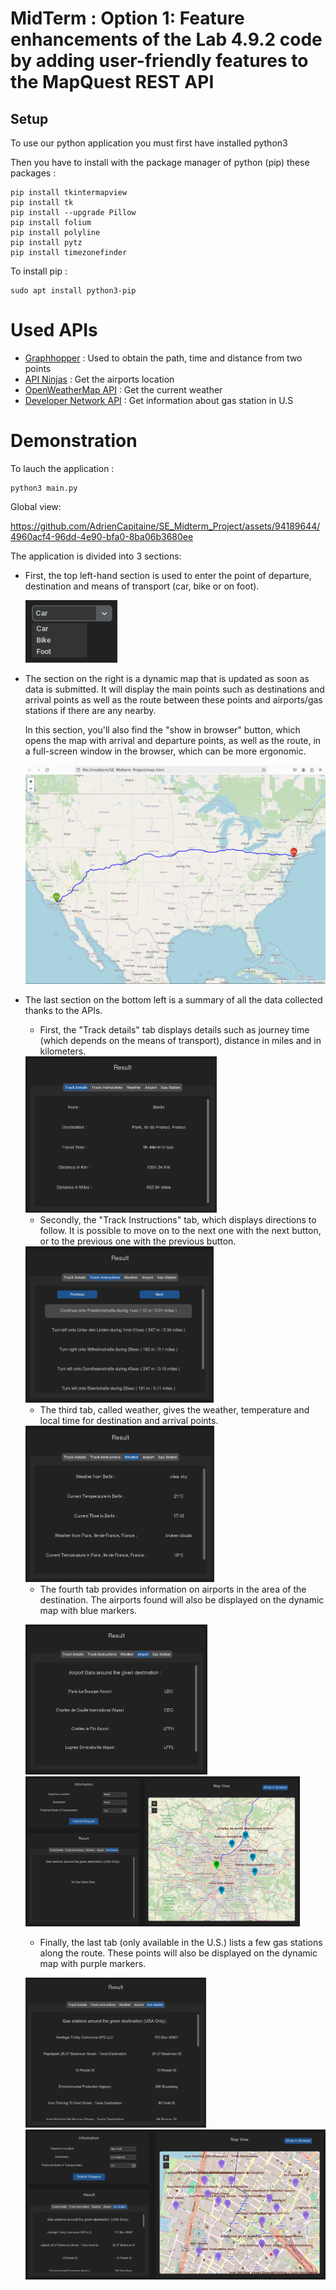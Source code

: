 # MidTerm : Option 1: Feature enhancements of the Lab 4.9.2 code by adding user-friendly features to the MapQuest REST API

## Setup

To use our python application you must first have installed python3

Then you have to install with the package manager of python (pip) these packages :
```shell
pip install tkintermapview
pip install tk
pip install --upgrade Pillow
pip install folium
pip install polyline
pip install pytz
pip install timezonefinder
```

To install pip : 
```shell
sudo apt install python3-pip
```

# Used APIs

- <a href="https://www.graphhopper.com/" target="_blank">Graphhopper</a> : Used to obtain the path, time and distance from two points
- <a href="https://api-ninjas.com/" target="_blank">API Ninjas</a> : Get the airports location
- <a href="https://openweathermap.org/api/" target="_blank">OpenWeatherMap API</a> : Get the current weather
- <a href="https://developer.nrel.gov/docs/transportation/alt-fuel-stations-v1/nearest/" target="_blank">Developer Network API</a> : Get information about gas station in U.S


# Demonstration

To lauch the application :
```shell
python3 main.py
```

Global view:

https://github.com/AdrienCapitaine/SE_Midterm_Project/assets/94189644/4960acf4-96dd-4e90-bfa0-8ba06b3680ee



The application is divided into 3 sections: 
- First, the top left-hand section is used to enter the point of departure, destination and means of transport (car, bike or on foot).

	<img src="src/means_of_transport.png" height="100">

- The section on the right is a dynamic map that is updated as soon as data is submitted. It will display the main points such as destinations and arrival points as well as the route between these points and airports/gas stations if there are any nearby.

  In this section, you'll also find the "show in browser" button, which opens the map with arrival and departure points, as well as the route, in a full-screen window in the browser, which can be more ergonomic.

  <img src="src/browser_map.png">

- The last section on the bottom left is a summary of all the data collected thanks to the APIs.
	- First, the "Track details" tab displays details such as journey time (which depends on the means of transport), distance in miles and in kilometers.

	<img src="src/track_details.png" height="250">
 
	- Secondly, the "Track Instructions" tab, which displays directions to follow. It is possible to move on to the next one with the next button, or to the previous one with the previous button.
   
	<img src="src/track_instructions.png" height="250">

	- The third tab, called weather, gives the weather, temperature and local time for destination and arrival points.
   
	<img src="src/weather.png" height="250">
 
	- The fourth tab provides information on airports in the area of the destination. The airports found will also be displayed on the dynamic map with blue markers.
   
	<img src="src/airports.png" height="240"> <img src="src/point_airports.png" height="240">
 
	- Finally, the last tab (only available in the U.S.) lists a few gas stations along the route. These points will also be displayed on the dynamic map with purple markers.
   

 	 <img src="src/gas_station.png" height="240"> <img src="src/point_gas_station.png" height="240">



